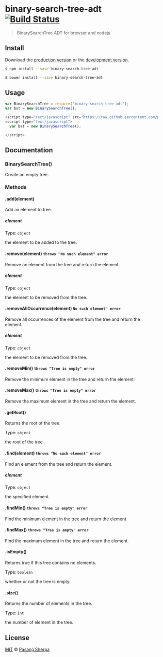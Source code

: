 # binary-search-tree-adt [![Build Status](https://travis-ci.org/pasangsherpa/binary-search-tree-adt.svg?branch=master)](https://travis-ci.org/pasangsherpa/binary-search-tree-adt)

> BinarySearchTree ADT for browser and nodejs


## Install

Download the [production version][min] or the [development version][max].

[min]: https://raw.githubusercontent.com/pasangsherpa/binary-search-tree-adt/master/dist/binary-search-tree-adt.min.js
[max]: https://raw.githubusercontent.com/pasangsherpa/binary-search-tree-adt/master/dist/binary-search-tree-adt.js

```sh
$ npm install --save binary-search-tree-adt
```

```sh
$ bower install --save binary-search-tree-adt
```


## Usage

```js
var BinarySearchTree = require('binary-search-tree-adt');
var bst = new BinarySearchTree();

```
```js
<script type="text/javascript" src="https://raw.githubusercontent.com/pasangsherpa/binary-search-tree-adt/master/dist/binary-search-tree-adt.min.js"></script>
<script type="text/javascript"> 
  var bst = new BinarySearchTree();

</script>
```


## Documentation

### BinarySearchTree()

Create an empty tree.

### Methods

#### .add(element)

Add an element to tree.

##### element

Type: `object`

the element to be added to the tree.

#### .remove(element) `throws "No such element" error` 

Remove an element from the tree and return the element.

##### element

Type: `object`

the element to be removed from the tree.

#### .removeAllOccurrence(element) `No such element" error` 

Remove all occurrences of the element from the tree and return the element.

##### element

Type: `object`

the element to be removed from the tree.

#### .removeMin() `throws "Tree is empty" error` 

Remove the minimum element in the tree and return the element.

#### .removeMax() `throws "Tree is empty" error` 

Remove the maximum element in the tree and return the element.

#### .getRoot()

Returns the root of the tree.

Type: `object`

the root of the tree

#### .find(element) `throws "No such element" error` 

Find an element from the tree and return the element.

##### element

Type: `object`

the specified element.

#### .findMin() `throws "Tree is empty" error` 

Find the minimum element in the tree and return the element.

#### .findMax() `throws "Tree is empty" error` 

Find the maximum element in the tree and return the element.

#### .isEmpty()

Returns true if this tree contains no elements.

Type: `boolean`

whether or not the tree is empty.

#### .size()

Returns the number of elements in the tree.

Type: `int`

the number of element in the tree.

## License

[MIT](http://opensource.org/licenses/MIT) © [Pasang Sherpa](https://github.com/pasangsherpa)
